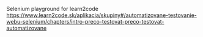 Selenium playground for learn2code
https://www.learn2code.sk/aplikacia/skupiny#/automatizovane-testovanie-webu-selenium/chapters/intro-preco-testovat-preco-testovat-automatizovane
